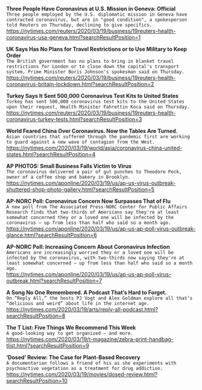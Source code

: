 **Three People Have Coronavirus at U.S. Mission in Geneva: Official**\
`Three people employed by the U.S. diplomatic mission in Geneva have contracted coronavirus, but are in "good condition", a spokesperson told Reuters on Thursday, declining to give specifics.`\
https://nytimes.com/reuters/2020/03/19/business/19reuters-health-coronavirus-usa-geneva.html?searchResultPosition=1

**UK Says Has No Plans for Travel Restrictions or to Use Military to Keep Order**\
`The British government has no plans to bring in blanket travel restrictions for London or to close down the capital's transport system, Prime Minister Boris Johnson's spokesman said on Thursday.`\
https://nytimes.com/reuters/2020/03/19/business/19reuters-health-coronavirus-britain-lockdown.html?searchResultPosition=2

**Turkey Says It Sent 500,000 Coronavirus Test Kits to United States**\
`Turkey has sent 500,000 coronavirus test kits to the United States upon their request, Health Minister Fahrettin Koca said on Thursday.`\
https://nytimes.com/reuters/2020/03/19/business/19reuters-health-coronavirus-turkey-tests.html?searchResultPosition=3

**World Feared China Over Coronavirus. Now the Tables Are Turned.**\
`Asian countries that suffered through the pandemic first are working to guard against a new wave of contagion from the West.`\
https://nytimes.com/2020/03/19/world/asia/coronavirus-china-united-states.html?searchResultPosition=4

**AP PHOTOS: Small Business Falls Victim to Virus**\
`The coronavirus delivered a pair of gut punches to Theodore Peck, owner of a coffee shop and bakery in Brooklyn.`\
https://nytimes.com/aponline/2020/03/19/us/ap-us-virus-outbreak-shuttered-shop-photo-gallery.html?searchResultPosition=5

**AP-NORC Poll: Coronavirus Concern Now Surpasses That of Flu**\
`A new poll from The Associated Press-NORC Center for Public Affairs Research finds that two-thirds of Americans say they're at least somewhat concerned they or a loved one will be infected by the coronavirus — up from less than half who said so a month ago.`\
https://nytimes.com/aponline/2020/03/19/us/ap-us-ap-poll-virus-outbreak-glance.html?searchResultPosition=6

**AP-NORC Poll: Increasing Concern About Coronavirus Infection**\
`Americans are increasingly worried they or a loved one will be infected by the coronavirus, with two-thirds now saying they're at least somewhat concerned — up from less than half who said so a month ago. `\
https://nytimes.com/aponline/2020/03/19/us/ap-us-ap-poll-virus-outbreak.html?searchResultPosition=7

**A Song No One Remembered. A Podcast That’s Hard to Forget.**\
`On “Reply All,” the hosts PJ Vogt and Alex Goldman explore all that’s “delicious and weird” about life in the internet age.`\
https://nytimes.com/2020/03/19/arts/reply-all-podcast.html?searchResultPosition=8

**The T List: Five Things We Recommend This Week**\
`A good-looking way to get organized — and more.`\
https://nytimes.com/2020/03/19/t-magazine/zebra-print-handbag-tlist.html?searchResultPosition=9

**‘Dosed’ Review: The Case for Plant-Based Recovery**\
`A documentarian follows a friend of his as she experiments with psychoactive vegetation as a treatment for drug addiction.`\
https://nytimes.com/2020/03/19/movies/dosed-review.html?searchResultPosition=10

